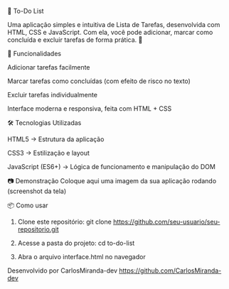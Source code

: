 📝 To-Do List

Uma aplicação simples e intuitiva de Lista de Tarefas, desenvolvida com HTML, CSS e JavaScript.
Com ela, você pode adicionar, marcar como concluída e excluir tarefas de forma prática. 🚀

🚀 Funcionalidades

Adicionar tarefas facilmente

Marcar tarefas como concluídas (com efeito de risco no texto)

Excluir tarefas individualmente

Interface moderna e responsiva, feita com HTML + CSS

🛠️ Tecnologias Utilizadas

HTML5 → Estrutura da aplicação

CSS3 → Estilização e layout

JavaScript (ES6+) → Lógica de funcionamento e manipulação do DOM

📷 Demonstração
Coloque aqui uma imagem da sua aplicação rodando (screenshot da tela)

📦 Como usar

1. Clone este repositório:
git clone https://github.com/seu-usuario/seu-repositorio.git

2. Acesse a pasta do projeto:
cd to-do-list

3. Abra o arquivo interface.html no navegador

Desenvolvido por CarlosMiranda-dev https://github.com/CarlosMiranda-dev
